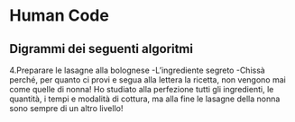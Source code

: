 Human Code
===
## Digrammi dei seguenti algoritmi
4.Preparare le lasagne alla bolognese
-L’ingrediente segreto
-Chissà perché, per quanto ci provi e segua alla lettera la ricetta, non vengono mai come quelle di nonna! Ho studiato alla perfezione tutti gli ingredienti, le quantità, i tempi e modalità di cottura, ma alla fine le lasagne della nonna sono sempre di un altro livello!

